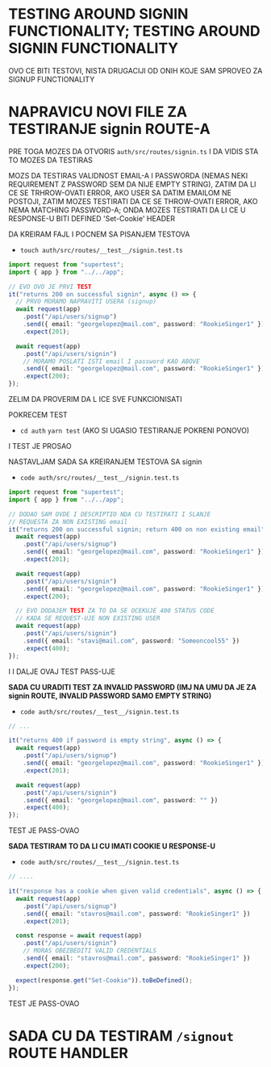 # TESTING AROUND SIGNIN FUNCTIONALITY; TESTING AROUND SIGNIN FUNCTIONALITY

OVO CE BITI TESTOVI, NISTA DRUGACIJI OD ONIH KOJE SAM SPROVEO ZA SIGNUP FUNCTIONALITY

# NAPRAVICU NOVI FILE ZA TESTIRANJE signin ROUTE-A

PRE TOGA MOZES DA OTVORIS `auth/src/routes/signin.ts` I DA VIDIS STA TO MOZES DA TESTIRAS

MOZS DA TESTIRAS VALIDNOST EMAIL-A I PASSWORDA (NEMAS NEKI REQUIREMENT Z PASSWORD SEM DA NIJE EMPTY STRING), ZATIM DA LI CE SE TRHROW-OVATI ERROR, AKO USER SA DATIM EMAILOM NE POSTOJI, ZATIM MOZES TESTIRATI DA CE SE THROW-OVATI ERROR, AKO NEMA MATCHING PASSWORD-A; ONDA MOZES TESTIRATI DA LI CE U RESPONSE-U BITI DEFINED 'Set-Cookie' HEADER

DA KREIRAM FAJL I POCNEM SA PISANJEM TESTOVA

- `touch auth/src/routes/__test__/signin.test.ts`

```ts
import request from "supertest";
import { app } from "../../app";

// EVO OVO JE PRVI TEST
it("returns 200 on successful signin", async () => {
  // PRVO MORAMO NAPRAVITI USERA (signup)
  await request(app)
    .post("/api/users/signup")
    .send({ email: "georgelopez@mail.com", password: "RookieSinger1" })
    .expect(201);

  await request(app)
    .post("/api/users/signin")
    // MORAMO POSLATI ISTI email I password KAO ABOVE
    .send({ email: "georgelopez@mail.com", password: "RookieSinger1" })
    .expect(200);
});

```

ZELIM DA PROVERIM DA L ICE SVE FUNKCIONISATI

POKRECEM TEST

- `cd auth` `yarn test` (AKO SI UGASIO TESTIRANJE POKRENI PONOVO)

I TEST JE PROSAO

NASTAVLJAM SADA SA KREIRANJEM TESTOVA SA signin

- `code auth/src/routes/__test__/signin.test.ts`

```ts
import request from "supertest";
import { app } from "../../app";

// DODAO SAM OVDE I DESCRIPTIO NDA CU TESTIRATI I SLANJE
// REQUESTA ZA NON EXISTING email
it("returns 200 on successful signin; return 400 on non existing email", async () => {
  await request(app)
    .post("/api/users/signup")
    .send({ email: "georgelopez@mail.com", password: "RookieSinger1" })
    .expect(201);

  await request(app)
    .post("/api/users/signin")
    .send({ email: "georgelopez@mail.com", password: "RookieSinger1" })
    .expect(200);

  // EVO DODAJEM TEST ZA TO DA SE OCEKUJE 400 STATUS CODE
  // KADA SE REQUEST-UJE NON EXISTING USER
  await request(app)
    .post("/api/users/signin")
    .send({ email: "stavi@mail.com", password: "Someoncool55" })
    .expect(400);
});

```

I I DALJE OVAJ TEST PASS-UJE

**SADA CU URADITI TEST ZA INVALID PASSWORD (IMJ NA UMU DA JE ZA signin ROUTE, INVALID PASSWORD SAMO EMPTY STRING)**

- `code auth/src/routes/__test__/signin.test.ts`

```ts
// ...

it("returns 400 if password is empty string", async () => {
  await request(app)
    .post("/api/users/signup")
    .send({ email: "georgelopez@mail.com", password: "RookieSinger1" })
    .expect(201);

  await request(app)
    .post("/api/users/signin")
    .send({ email: "georgelopez@mail.com", password: "" })
    .expect(400);
});


```

TEST JE PASS-OVAO

**SADA TESTIRAM TO DA LI CU IMATI COOKIE U RESPONSE-U**

- `code auth/src/routes/__test__/signin.test.ts`

```ts
// ....

it("response has a cookie when given valid credentials", async () => {
  await request(app)
    .post("/api/users/signup")
    .send({ email: "stavros@mail.com", password: "RookieSinger1" })
    .expect(201);

  const response = await request(app)
    .post("/api/users/signin")
    // MORAS OBEZBEDITI VALID CREDENTIALS
    .send({ email: "stavros@mail.com", password: "RookieSinger1" })
    .expect(200);

  expect(response.get("Set-Cookie")).toBeDefined();
});

```

TEST JE PASS-OVAO

# SADA CU DA TESTIRAM `/signout` ROUTE HANDLER

